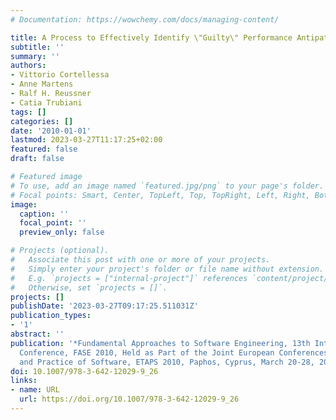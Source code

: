 ```yaml
---
# Documentation: https://wowchemy.com/docs/managing-content/

title: A Process to Effectively Identify \"Guilty\" Performance Antipatterns
subtitle: ''
summary: ''
authors:
- Vittorio Cortellessa
- Anne Martens
- Ralf H. Reussner
- Catia Trubiani
tags: []
categories: []
date: '2010-01-01'
lastmod: 2023-03-27T11:17:25+02:00
featured: false
draft: false

# Featured image
# To use, add an image named `featured.jpg/png` to your page's folder.
# Focal points: Smart, Center, TopLeft, Top, TopRight, Left, Right, BottomLeft, Bottom, BottomRight.
image:
  caption: ''
  focal_point: ''
  preview_only: false

# Projects (optional).
#   Associate this post with one or more of your projects.
#   Simply enter your project's folder or file name without extension.
#   E.g. `projects = ["internal-project"]` references `content/project/deep-learning/index.md`.
#   Otherwise, set `projects = []`.
projects: []
publishDate: '2023-03-27T09:17:25.511031Z'
publication_types:
- '1'
abstract: ''
publication: '*Fundamental Approaches to Software Engineering, 13th International
  Conference, FASE 2010, Held as Part of the Joint European Conferences on Theory
  and Practice of Software, ETAPS 2010, Paphos, Cyprus, March 20-28, 2010. Proceedings*'
doi: 10.1007/978-3-642-12029-9_26
links:
- name: URL
  url: https://doi.org/10.1007/978-3-642-12029-9_26
---
```

